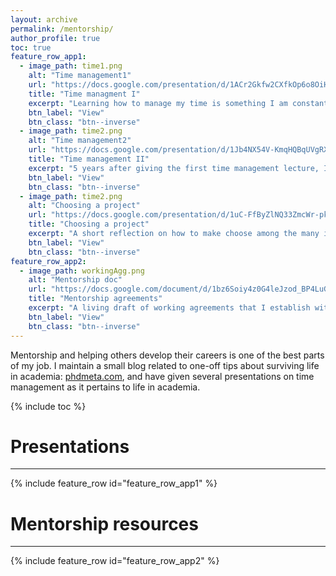 ```yaml
---
layout: archive
permalink: /mentorship/
author_profile: true
toc: true
feature_row_app1:
  - image_path: time1.png
    alt: "Time management1"
    url: "https://docs.google.com/presentation/d/1ACr2Gkfw2CXfkOp6o8OiH7j1wrOo46QG/edit?usp=sharing&ouid=110625230133699386906&rtpof=true&sd=true"
    title: "Time managment I"
    excerpt: "Learning how to manage my time is something I am constantly thinking about. This first presentation summarizes some tips for day-to-day time management."
    btn_label: "View"
    btn_class: "btn--inverse"
  - image_path: time2.png
    alt: "Time management2"
    url: "https://docs.google.com/presentation/d/1Jb4NX54V-KmqHQBqUVgRXd2OygBflnXZ/edit?usp=sharing&ouid=110625230133699386906&rtpof=true&sd=true"
    title: "Time management II"
    excerpt: "5 years after giving the first time management lecture, I prepared a second lecture that took a slightly bigger view on things, and answered the question: what is the plan for your career."
    btn_label: "View"
    btn_class: "btn--inverse"
  - image_path: time2.png
    alt: "Choosing a project"
    url: "https://docs.google.com/presentation/d/1uC-FfByZlNQ33ZmcWr-pk8JPApIcXaBi/edit?usp=sharing&ouid=110625230133699386906&rtpof=true&sd=true"
    title: "Choosing a project"
    excerpt: "A short reflection on how to make choose among the many interesting ideas you might have related to your field."
    btn_label: "View"
    btn_class: "btn--inverse"
feature_row_app2:
  - image_path: workingAgg.png
    alt: "Mentorship doc"
    url: "https://docs.google.com/document/d/1bz6Soiy4z0G4leJzod_BP4LuGRehzek7Ff4p3VkFO9I/edit?usp=sharing"
    title: "Mentorship agreements"
    excerpt: "A living draft of working agreements that I establish with mentees."
    btn_label: "View"
    btn_class: "btn--inverse"
---
```


Mentorship and helping others develop their careers is one of the best parts of my job. I maintain a small blog related to one-off tips about surviving life in academia: [phdmeta.com](https://www.phdmeta.com), and have given several presentations on time management as it pertains to life in academia.

{% include toc %}
<br>

# Presentations
___
{% include feature_row id="feature_row_app1" %}

# Mentorship resources
___
{% include feature_row id="feature_row_app2" %}